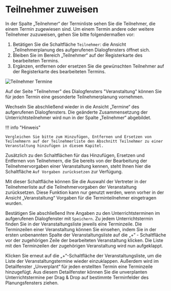 # Teilnehmer zuweisen

In der Spalte „Teilnehmer“ der Terminliste sehen Sie die Teilnehmer, die einem Termin zugewiesen
sind. Um einem Termin andere oder weitere Teilnehmer zuzuweisen, gehen Sie bitte folgendermaßen
vor:

1. Betätigen Sie die Schaltfläche `Teilnehmer`: die Ansicht „Teilnehmerplanung des aufgerufenen
Dialogfensters öffnet sich.
2. Bleiben Sie im Bereich „Teilnehmer“ auf der Registerkarte des bearbeiteten Termins.
3. Ergänzen, entfernen oder ersetzen Sie die gewünschten Teilnehmer auf der Registerkarte des
bearbeiteten Termins.

![Teilnehmer Termine](/assets/images/Termine1.png)

Auf der Seite "Teilnehmer" des Dialogfensters "Veranstaltung" können Sie für jeden Termin eine gesonderte Teilnehmerplanung vornehmen.

Wechseln Sie abschließend wieder in die Ansicht „Termine“ des aufgerufenen Dialogfensters. Die
geänderte Zusammensetzung der Unterrichtsteilnehmer wird nun in der Spalte „Teilnehmer“ abgebildet.

!!! info "Hinweis"

    Vergleichen Sie bitte zum Hinzufügen, Entfernen und Ersetzen von Teilnehmern auf der Teilnehmerliste den Abschnitt Teilnehmer zu einer Veranstaltung hinzufügen in diesem Kapitel.

Zusätzlich zu den Schaltflächen für das Hinzufügen, Ersetzen und Entfernen von Teilnehmern, die Sie bereits von der Bearbeitung der Teilnehmervorgaben einer Veranstaltung kennen, steht Ihnen hier die Schaltfläche `Auf Vorgaben zurücksetzen` zur Verfügung.

Mit dieser Schaltfläche können Sie die Auswahl der Vertreter in der Teilnehmerliste auf die Teilnehmervorgaben der Veranstaltung zurücksetzen. Diese Funktion kann nur genutzt werden, wenn vorher in der Ansicht „Veranstaltung“ Vorgaben für die Terminteilnehmer eingetragen wurden.

Bestätigen Sie abschließend Ihre Angaben zu den Unterrichtsterminen im aufgerufenen Dialogfenster mit `Speichern`. Zu jedem Unterrichtstermin finden Sie in der Veranstaltungsliste jeweils eine Terminzeile. Die Terminzeilen einer Veranstaltung können Sie einsehen, indem Sie in der ersten unbenannten Spalte der Veranstaltungsliste auf die „+“ - Schaltfläche vor der zugehörigen Zeile der bearbeiteten Veranstaltung klicken. Die Liste mit den Terminzeilen der zugehörigen Veranstaltung wird nun aufgeklappt. 

Klicken Sie erneut auf die „+“-Schaltfläche der Veranstaltungsliste, um die Liste der Veranstaltungstermine wieder einzuklappen. Außerdem wird im Detailfenster „Unverplant“ für jeden erstellten Termin eine Terminzeile hinzugefügt. Aus diesem Detailfenster können Sie die unverplanten Unterrichtstermine per Drag & Drop auf
bestimmte Terminfelder des Planungsfensters ziehen.
